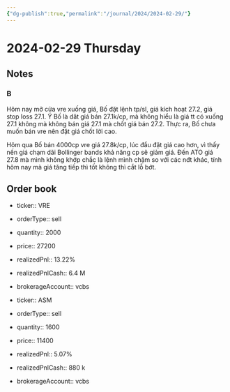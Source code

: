 ```yaml
---
{"dg-publish":true,"permalink":"/journal/2024/2024-02-29/"}
---
```


# 2024-02-29 Thursday

## Notes

### B

Hôm nay mở cửa vre xuống giá, Bố đặt lệnh tp/sl, giá kích hoạt 27.2, giá stop loss 27.1. Ý Bố là dăt giá bán 27.1k/cp, mà không hiểu là giá tt có xuống 27.1 không mà không bán giá 27.1 mà chốt giá bán 27.2. Thực ra, Bố chưa muốn bán vre nên đặt giá chốt lời cao.

Hôm qua Bố bán 4000cp vre giá 27.8k/cp, lúc đầu đặt giá cao hơn, vì thấy nến giá chạm dãi Bollinger bands khả năng cp sẽ giảm giá. Đến ATO giá 27.8 mà mình không khớp chắc là lệnh mình chậm so với các nđt khác, tính hôm nay mà giá tăng tiếp thì tốt không thì cắt lỗ bớt.

## Order book

- ticker:: VRE
- orderType:: sell
- quantity:: 2000
- price:: 27200
- realizedPnl:: 13.22%
- realizedPnlCash:: 6.4 M
- brokerageAccount:: vcbs

- ticker:: ASM
- orderType:: sell
- quantity:: 1600
- price:: 11400
- realizedPnl:: 5.07%
- realizedPnlCash:: 880 k
- brokerageAccount:: vcbs